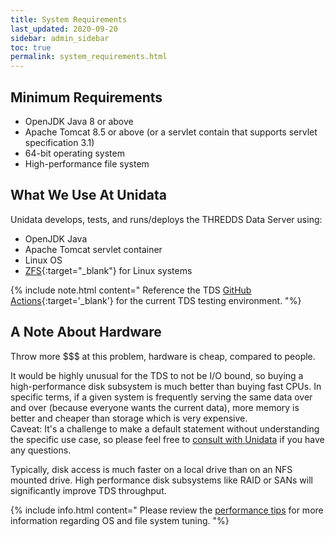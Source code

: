 ```yaml
---
title: System Requirements
last_updated: 2020-09-20
sidebar: admin_sidebar
toc: true
permalink: system_requirements.html
---
```


## Minimum Requirements

* OpenJDK Java 8 or above
* Apache Tomcat 8.5 or above (or a servlet contain that supports servlet specification 3.1)
* 64-bit operating system
* High-performance file system


## What We Use At Unidata

Unidata develops, tests, and runs/deploys the THREDDS Data Server using:
 
* OpenJDK Java 
* Apache Tomcat servlet container
* Linux OS
* [ZFS](https://zfsonlinux.org/){:target="_blank"} for Linux systems

{% include note.html content="
Reference the TDS [GitHub Actions](https://github.com/Unidata/tds/blob/master/.github/workflows/tds.yml#L21-L32){:target='_blank'} for the current TDS testing environment.
"%}

## A Note About Hardware

Throw more $$$ at this problem, hardware is cheap, compared to people.

It would be highly unusual for the TDS to not be I/O bound, so buying a high-performance disk subsystem is much better than buying fast CPUs. 
In specific terms, if a given system is frequently serving the same data over and over (because everyone wants the current data), more memory is better and cheaper than storage which is very expensive.  
Caveat: It's a challenge to make a default statement without understanding the specific use case, so please feel free to [consult with Unidata](mailto:{{site.feedback_email}}) if you have any questions.

Typically, disk access is much faster on a local drive than on an NFS mounted drive. 
High performance disk subsystems like RAID or SANs will significantly improve TDS throughput.

{% include info.html content="
Please review the [performance tips](performance_tips.html) for more information regarding OS and file system tuning.
"%}
